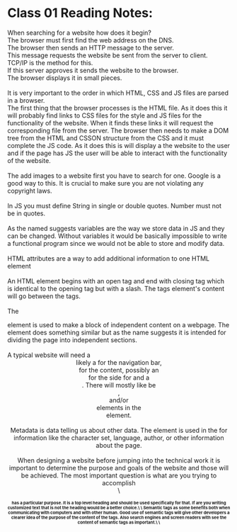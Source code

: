 # Class 01 Reading Notes:
When searching for a website how does it begin?\
The browser must first find the web address on the DNS.\
The browser then sends an HTTP message to the server.\
This message requests the website be sent from the server to client.\
TCP/IP is the method for this.\
If this server approves it sends the website to the browser.\
The browser displays it in small pieces.\
\
It is very important to the order in which HTML, CSS and JS files are parsed in a browser.\
The first thing that the browser processes is the HTML file. As it does this it will probably find links to CSS files for the style and JS files for the functionality of the website. When it finds these links it will request the corresponding file from the server. The browser then needs to make a DOM tree from the HTML and CSSON structure from the CSS and it must complete the JS code. As it does this is will display a the website to the user and if the page has JS the user will be able to interact with the functionality of the website.\
\
The add images to a website first you have to search for one. Google is a good way to this. It is crucial to make sure you are not violating any copyright laws.\
\
In JS you must define String in single or double quotes. Number must not be in quotes.\
\
As the named suggests variables are the way we store data in JS and they can be changed. Without variables it would be basically impossible to write a functional program since we would not be able to store and modify data.\
\
HTML attributes are a way to add additional information to one HTML element\
\
An HTML element begins with an open tag and end with closing tag which is identical to the opening tag but with a slash. The tags element's content will go between the tags.\
\
The <article> element is used to make a block of independent content on a webpage. The <section> element does something similar but as the name suggests it is intended for dividing the page into independent sections.\
\
A typical website will need a <header> likely a <nave> for the navigation bar, <main> for the content, possibly an <aside> for the side for and a <footer>. There will mostly like be <article >, <section> and/or <div> elements in the <main> element.\
\
Metadata is data telling us about other data. The <meta> element is used in the <head> for information like the character set, language, author, or other information about the page.\
\
When designing a website before jumping into the technical work it is important to determine the purpose and goals of the website and those will be achieved. The most important question is what are you trying to accomplish\
\
<h1> has a particular purpose. It is a top level heading and should be used specifically for that. If are you writing customized text that is not the heading <span> would be a better choice.\
\
Semantic tags as some benefits both when communicating with computers and with other human. Good use of semantic tags will give other developers a clearer idea of the purpose of the content of the tags. Also search engines and screen readers with see the content of semantic tags as important.\
\

